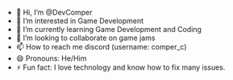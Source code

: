 - 👋 Hi, I’m @DevComper
- 👀 I’m interested in Game Development
- 🌱 I’m currently learning Game Development and Coding
- 💞️ I’m looking to collaborate on game jams
- 📫 How to reach me discord (username: comper_c)
- 😄 Pronouns: He/Him
- ⚡ Fun fact: I love technology and know how to fix many issues.

<!---
DevComper/DevComper is a ✨ special ✨ repository because its `README.md` (this file) appears on your GitHub profile.
You can click the Preview link to take a look at your changes.
--->
